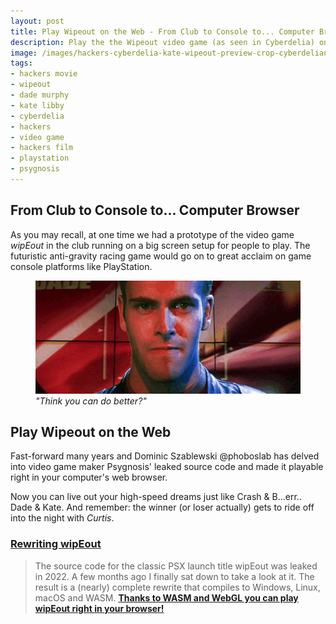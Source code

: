 ```yaml
---
layout: post
title: Play Wipeout on the Web - From Club to Console to... Computer Browser
description: Play the the Wipeout video game (as seen in Cyberdelia) on the web thanks to this great rewrite from the source code.
image: /images/hackers-cyberdelia-kate-wipeout-preview-crop-cyberdelianyc-site.jpg
tags:
- hackers movie
- wipeout
- dade murphy
- kate libby
- cyberdelia
- hackers
- video game
- hackers film
- playstation
- psygnosis
---
```


## From Club to Console to... Computer Browser

As you may recall, at one time we had a prototype of the video game *wipEout* in the club running on a big screen setup for people to play. The futuristic anti-gravity racing game would go on to great acclaim on game console platforms like PlayStation.

<figure class="figure">
<img class="figure-img img-fluid" loading="lazy" src="/images/hackers-dade-wipeout-cyberdelia-nyc-01-600x256.gif" alt="GIF of scene from Hackers (1995) film. The face of character Dade Murphy closeup, focused on playing a video game, contorting face, biting lip, as visual of the Wipeout racing game on a large screen spins and flashes in background. His player name DADE and score in neon yellow in top corners.">
<figcaption class="figure-caption"><em>"Think you can do better?"</em></figcaption>
</figure>

## Play Wipeout on the Web

Fast-forward many years and Dominic Szablewski @phoboslab has delved into video game maker Psygnosis' leaked source code and made it playable right in your computer's web browser.

Now you can live out your high-speed dreams just like Crash & B...err.. Dade & Kate. And remember: the winner (or loser actually) gets to ride off into the night with *Curtis*.

### [Rewriting wipEout](https://phoboslab.org/log/2023/08/rewriting-wipeout)

> The source code for the classic PSX launch title wipEout was leaked in 2022. A few months ago I finally sat down to take a look at it. The result is a (nearly) complete rewrite that compiles to Windows, Linux, macOS and WASM. [**Thanks to WASM and WebGL you can play wipEout right in your browser!**](http://phoboslab.org/wipegame/)